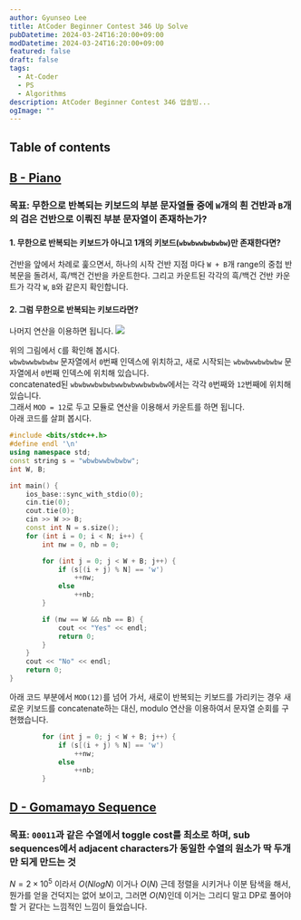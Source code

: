 ```yaml
---
author: Gyunseo Lee
title: AtCoder Beginner Contest 346 Up Solve
pubDatetime: 2024-03-24T16:20:00+09:00
modDatetime: 2024-03-24T16:20:00+09:00
featured: false
draft: false
tags:
  - At-Coder
  - PS
  - Algorithms
description: AtCoder Beginner Contest 346 업솔빙...
ogImage: ""
---
```


## Table of contents

## [B - Piano](https://atcoder.jp/contests/abc346/tasks/abc346_b)

### 목표: 무한으로 반복되는 키보드의 부분 문자열들 중에 `W`개의 흰 건반과 `B`개의 검은 건반으로 이뤄진 부분 문자열이 존재하는가?

#### 1. 무한으로 반복되는 키보드가 아니고 1개의 키보드(`wbwbwwbwbwbw`)만 존재한다면?

건반을 앞에서 차례로 훑으면서, 하나의 시작 건반 지점 마다 `W + B`개 range의 중첩 반복문을 돌려서, 흑/백건 건반을 카운트한다. 그리고 카운트된 각각의 흑/백건 건반 카운트가 각각 `W`, `B`와 같은지 확인합니다.

#### 2. 그럼 무한으로 반복되는 키보드라면?

나머지 연산을 이용하면 됩니다.
![](https://res.cloudinary.com/gyunseo-blog/image/upload/f_auto/v1711274611/image_tfvs9e.png)

위의 그림에서 `C`를 확인해 봅시다.  
`wbwbwwbwbwbw` 문자열에서 `0`번째 인덱스에 위치하고, 새로 시작되는 `wbwbwwbwbwbw` 문자열에서 `0`번째 인덱스에 위치해 있습니다.  
concatenated된 `wbwbwwbwbwbwwbwbwwbwbwbw`에서는 각각 `0`번째와 `12`번째에 위치해 있습니다.  
그래서 `MOD = 12`로 두고 모듈로 연산을 이용해서 카운트를 하면 됩니다.  
아래 코드를 살펴 봅시다.

```cpp
#include <bits/stdc++.h>
#define endl '\n'
using namespace std;
const string s = "wbwbwwbwbwbw";
int W, B;

int main() {
    ios_base::sync_with_stdio(0);
    cin.tie(0);
    cout.tie(0);
    cin >> W >> B;
    const int N = s.size();
    for (int i = 0; i < N; i++) {
        int nw = 0, nb = 0;

        for (int j = 0; j < W + B; j++) {
            if (s[(i + j) % N] == 'w')
                ++nw;
            else
                ++nb;
        }

        if (nw == W && nb == B) {
            cout << "Yes" << endl;
            return 0;
        }
    }
    cout << "No" << endl;
    return 0;
}
```

아래 코드 부분에서 `MOD(12)`를 넘어 가서, 새로이 반복되는 키보드를 가리키는 경우 새로운 키보드를 concatenate하는 대신, modulo 연산을 이용하여서 문자열 순회를 구현했습니다.

```cpp
        for (int j = 0; j < W + B; j++) {
            if (s[(i + j) % N] == 'w')
                ++nw;
            else
                ++nb;
        }
```

## [D - Gomamayo Sequence](https://atcoder.jp/contests/abc346/tasks/abc346_b)

### 목표: `00011`과 같은 수열에서 toggle cost를 최소로 하며, sub sequences에서 adjacent characters가 동일한 수열의 원소가 딱 두개만 되게 만드는 것

$N = 2 \times 10^5$ 이라서 $O(NlogN)$ 이거나 $O(N)$ 근데 정렬을 시키거나 이분 탐색을 해서, 뭔가를 얻을 건덕지는 없어 보이고, 그러면 $O(N)$인데 이거는 그리디 말고 DP로 풀어야 할 거 같다는 느낌적인 느낌이 들었습니다.
